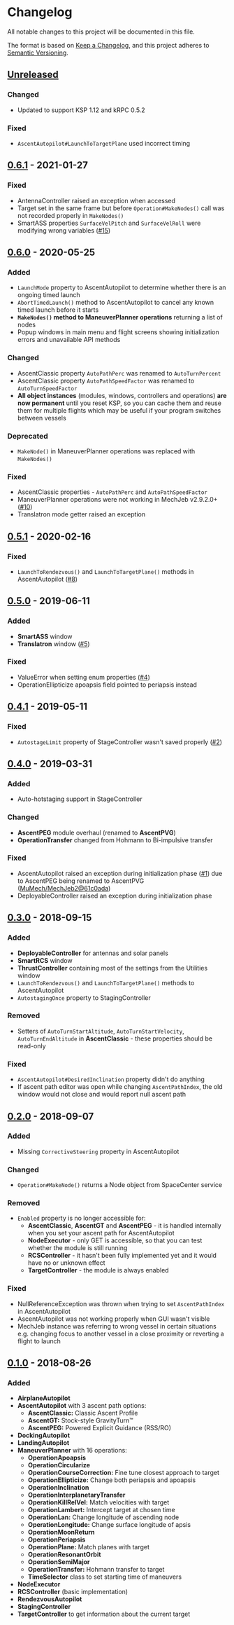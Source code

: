 # Changelog
All notable changes to this project will be documented in this file.

The format is based on [Keep a Changelog](https://keepachangelog.com/en/1.0.0/), and this project adheres to [Semantic Versioning](https://semver.org/spec/v2.0.0.html).

## [Unreleased]
### Changed
- Updated to support KSP 1.12 and kRPC 0.5.2
### Fixed
- `AscentAutopilot#LaunchToTargetPlane` used incorrect timing

## [0.6.1] - 2021-01-27
### Fixed
- AntennaController raised an exception when accessed
- Target set in the same frame but before `Operation#MakeNodes()` call was not recorded properly in `MakeNodes()`
- SmartASS properties `SurfaceVelPitch` and `SurfaceVelRoll` were modifying wrong variables ([#15](https://github.com/Genhis/KRPC.MechJeb/issues/15))

## [0.6.0] - 2020-05-25
### Added
- `LaunchMode` property to AscentAutopilot to determine whether there is an ongoing timed launch
- `AbortTimedLaunch()` method to AscentAutopilot to cancel any known timed launch before it starts
- **`MakeNodes()` method to ManeuverPlanner operations** returning a list of nodes
- Popup windows in main menu and flight screens showing initialization errors and unavailable API methods
### Changed
- AscentClassic property `AutoPathPerc` was renamed to `AutoTurnPercent`
- AscentClassic property `AutoPathSpeedFactor` was renamed to `AutoTurnSpeedFactor`
- **All object instances** (modules, windows, controllers and operations) **are now permanent** until you reset KSP, so you can cache them and reuse them for multiple flights which may be useful if your program switches between vessels
### Deprecated
- `MakeNode()` in ManeuverPlanner operations was replaced with `MakeNodes()`
### Fixed
- AscentClassic properties - `AutoPathPerc` and `AutoPathSpeedFactor`
- ManeuverPlanner operations were not working in MechJeb v2.9.2.0+ ([#10](https://github.com/Genhis/KRPC.MechJeb/issues/10))
- Translatron mode getter raised an exception

## [0.5.1] - 2020-02-16
### Fixed
- `LaunchToRendezvous()` and `LaunchToTargetPlane()` methods in AscentAutopilot ([#8](https://github.com/Genhis/KRPC.MechJeb/issues/8))

## [0.5.0] - 2019-06-11
### Added
- **SmartASS** window
- **Translatron** window ([#5](https://github.com/Genhis/KRPC.MechJeb/pull/5))
### Fixed
- ValueError when setting enum properties ([#4](https://github.com/Genhis/KRPC.MechJeb/pull/4))
- OperationEllipticize apoapsis field pointed to periapsis instead

## [0.4.1] - 2019-05-11
### Fixed
- `AutostageLimit` property of StageController wasn't saved properly ([#2](https://github.com/Genhis/KRPC.MechJeb/issues/2))

## [0.4.0] - 2019-03-31
### Added
- Auto-hotstaging support in StageController
### Changed
- **AscentPEG** module overhaul (renamed to **AscentPVG**)
- **OperationTransfer** changed from Hohmann to Bi-impulsive transfer
### Fixed
- AscentAutopilot raised an exception during initialization phase ([#1](https://github.com/Genhis/KRPC.MechJeb/issues/1)) due to AscentPEG being renamed to AscentPVG ([MuMech/MechJeb2@61c0ada](https://github.com/MuMech/MechJeb2/commit/61c0adae6bea4f2f4e9b02b86534d4f1993b9e8))
- DeployableController raised an exception during initialization phase

## [0.3.0] - 2018-09-15
### Added
- **DeployableController** for antennas and solar panels
- **SmartRCS** window
- **ThrustController** containing most of the settings from the Utilities window
- `LaunchToRendezvous()` and `LaunchToTargetPlane()` methods to AscentAutopilot
- `AutostagingOnce` property to StagingController
### Removed
- Setters of `AutoTurnStartAltitude`, `AutoTurnStartVelocity`, `AutoTurnEndAltitude` in **AscentClassic** - these properties should be read-only
### Fixed
- `AscentAutopilot#DesiredInclination` property didn't do anything
- If ascent path editor was open while changing `AscentPathIndex`, the old window would not close and would report null ascent path

## [0.2.0] - 2018-09-07
### Added
- Missing `CorrectiveSteering` property in AscentAutopilot
### Changed
- `Operation#MakeNode()` returns a Node object from SpaceCenter service
### Removed
- `Enabled` property is no longer accessible for:
  - **AscentClassic**, **AscentGT** and **AscentPEG** - it is handled internally when you set your ascent path for AscentAutopilot
  - **NodeExecutor** - only GET is accessible, so that you can test whether the module is still running
  - **RCSController** - it hasn't been fully implemented yet and it would have no or unknown effect
  - **TargetController** - the module is always enabled
### Fixed
- NullReferenceException was thrown when trying to set `AscentPathIndex` in AscentAutopilot
- AscentAutopilot was not working properly when GUI wasn't visible
- MechJeb instance was referring to wrong vessel in certain situations e.g. changing focus to another vessel in a close proximity or reverting a flight to launch

## [0.1.0] - 2018-08-26
### Added
- **AirplaneAutopilot**
- **AscentAutopilot** with 3 ascent path options:
  - **AscentClassic:** Classic Ascent Profile
  - **AscentGT:** Stock-style GravityTurn™
  - **AscentPEG:** Powered Explicit Guidance (RSS/RO)
- **DockingAutopilot**
- **LandingAutopilot**
- **ManeuverPlanner** with 16 operations:
  - **OperationApoapsis**
  - **OperationCircularize**
  - **OperationCourseCorrection:** Fine tune closest approach to target
  - **OperationEllipticize:** Change both periapsis and apoapsis
  - **OperationInclination**
  - **OperationInterplanetaryTransfer**
  - **OperationKillRelVel:** Match velocities with target
  - **OperationLambert:** Intercept target at chosen time
  - **OperationLan:** Change longitude of ascending node
  - **OperationLongitude:** Change surface longitude of apsis
  - **OperationMoonReturn**
  - **OperationPeriapsis**
  - **OperationPlane:** Match planes with target
  - **OperationResonantOrbit**
  - **OperationSemiMajor**
  - **OperationTransfer:** Hohmann transfer to target
  - **TimeSelector** class to set starting time of maneuvers
- **NodeExecutor**
- **RCSController** (basic implementation)
- **RendezvousAutopilot**
- **StagingController**
- **TargetController** to get information about the current target

[Unreleased]: https://github.com/Genhis/KRPC.MechJeb/compare/v0.6.1...HEAD
[0.6.1]: https://github.com/Genhis/KRPC.MechJeb/compare/v0.6.0...v0.6.1
[0.6.0]: https://github.com/Genhis/KRPC.MechJeb/compare/v0.5.1...v0.6.0
[0.5.1]: https://github.com/Genhis/KRPC.MechJeb/compare/v0.5.0...v0.5.1
[0.5.0]: https://github.com/Genhis/KRPC.MechJeb/compare/v0.4.1...v0.5.0
[0.4.1]: https://github.com/Genhis/KRPC.MechJeb/compare/v0.4.0...v0.4.1
[0.4.0]: https://github.com/Genhis/KRPC.MechJeb/compare/v0.3.0...v0.4.0
[0.3.0]: https://github.com/Genhis/KRPC.MechJeb/compare/v0.2.0...v0.3.0
[0.2.0]: https://github.com/Genhis/KRPC.MechJeb/compare/v0.1.0...v0.2.0
[0.1.0]: https://github.com/Genhis/KRPC.MechJeb/commit/6fafaaa41df39a60933d75cfd9c765c5aa8691f7
